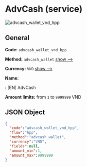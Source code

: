 
# AdvCash (service) 
![advcash_wallet_vnd_hpp](https://static.openfintech.io/payment_methods/advcash_wallet_vnd_hpp/logo.svg?w=400&c=v0.59.26#w200)  

## General 
 
**Code:** `advcash_wallet_vnd_hpp` 
 
**Method:** `advcash_wallet` 
 [show -->](/payment-methods/advcash_wallet/) 
 
**Currency:** `VND` [show -->](/currencies/VND/) 
 
**Name:** 
 
:	[EN] AdvCash 
 
**Amount limits:** from `1` to `9999999` VND 

## JSON Object 

```json
{
  "code":"advcash_wallet_vnd_hpp",
  "flow":"hpp",
  "method":"advcash_wallet",
  "currency":"VND",
  "fields":null,
  "amount_min":1,
  "amount_max":9999999
}
```  
